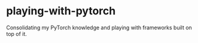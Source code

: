 # playing-with-pytorch
Consolidating my PyTorch knowledge and playing with frameworks built on top of it.
